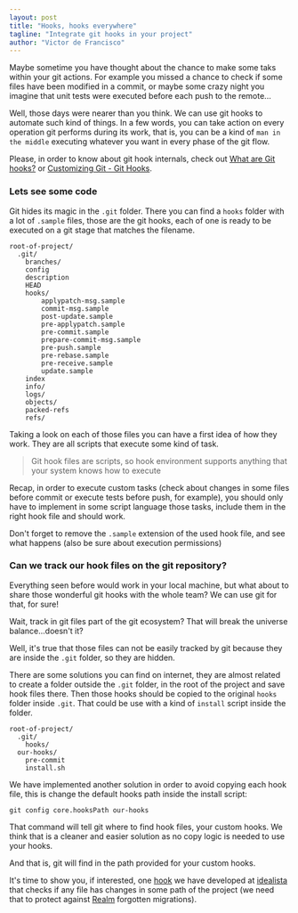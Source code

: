 ```yaml
---
layout: post
title: "Hooks, hooks everywhere"
tagline: "Integrate git hooks in your project"
author: "Victor de Francisco"
---
```


Maybe sometime you have thought about the chance to make some taks within your git actions. For example you missed a chance to check if some files have been modified in a commit, or maybe some crazy night you imagine that unit tests were executed before each push to the remote...

Well, those days were nearer than you think. We can use git hooks to automate such kind of things. In a few words, you can take action on every operation git performs during its work, that is, you can be a kind of `man in the middle` executing whatever you want in every phase of the git flow.

Please, in order to know about git hook internals, check out [What are Git hooks?][git-hooks-extended] or [Customizing Git - Git Hooks][git-hooks].


### Lets see some code

Git hides its magic in the `.git` folder. There you can find a `hooks` folder with a lot of `.sample` files, those are the git hooks, each of one is ready to be executed on a git stage that matches the filename.

```
root-of-project/
  .git/
    branches/
    config
    description
    HEAD
    hooks/
    	applypatch-msg.sample
    	commit-msg.sample
    	post-update.sample
    	pre-applypatch.sample
    	pre-commit.sample
    	prepare-commit-msg.sample
    	pre-push.sample
    	pre-rebase.sample
    	pre-receive.sample
    	update.sample
    index
    info/
    logs/
    objects/
    packed-refs
    refs/
```


Taking a look on each of those files you can have a first idea of how they work. They are all scripts that execute some kind of task.

>
> Git hook files are scripts, so hook environment 
> supports anything that your system knows how to execute
>


Recap, in order to execute custom tasks (check about changes in some files before commit or execute tests before push, for example), you should only have to implement in some script language those tasks, include them in the right hook file and should work.

Don't forget to remove the `.sample` extension of the used hook file, and see what happens (also be sure about execution permissions)

### Can we track our hook files on the git repository?

Everything seen before would work in your local machine, but what about to share those wonderful git hooks with the whole team? We can use git for that, for sure!

Wait, track in git files part of the git ecosystem? That will break the universe balance...doesn't it?

Well, it's true that those files can not be easily tracked by git because they are inside the `.git` folder, so they are hidden.

There are some solutions you can find on internet, they are almost related to create a folder outside the `.git` folder, in the root of the project and save hook files there. Then those hooks should be copied to the original `hooks` folder inside `.git`. That could be use with a kind of `install` script inside the folder.

```
root-of-project/
  .git/
    hooks/
  our-hooks/
    pre-commit
    install.sh
```

We have implemented another solution in order to avoid copying each hook file, this is change the default hooks path inside the install script:

```
git config core.hooksPath our-hooks
```

That command will tell git where to find hook files, your custom hooks. We think that is a cleaner and easier solution as no copy logic is needed to use your hooks.

And that is, git will find in the path provided for your custom hooks.

It's time to show you, if interested, one [hook][realm-hook] we have developed at [idealista][idealista] that checks if any file has changes in some path of the project (we need that to protect against [Realm][realm] forgotten migrations).


[git-hooks]: https://git-scm.com/book/gr/v2/Customizing-Git-Git-Hooks
[git-hooks-extended]: http://githooks.com
[realm-hook]: https://github.com/idealista/rhook
[idealista]: https://github.com/idealista
[realm]: https://realm.io